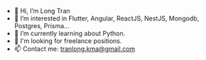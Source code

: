 - 👋 Hi, I’m Long Tran
- 👀 I’m interested in Flutter, Angular, ReactJS, NestJS, Mongodb, Postgres, Prisma...
- 🌱 I’m currently learning about Python.
- 💞️ I'm looking for freelance positions.
- 📫 Contact me: tranlong.kma@gmail.com

<!---
LongTH20/LongTH20 is a ✨ special ✨ repository because its `README.md` (this file) appears on your GitHub profile.
You can click the Preview link to take a look at your changes.
--->
